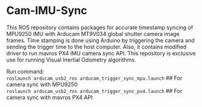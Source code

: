 # Cam-IMU-Sync
This ROS repository contains packages for accurate timestamp syncing of MPU9250 IMU with Arducam MT9V034 global shutter camera image frames. Time stamping is done using Arduino by triggering the camera and sending the trigger time to the host computer. Also, it contains modified driver to run mavros PX4 IMU camera sync API. This repository is exclusive use for running Visual Inertial Odometry algorithms.

Run command:   
`roslaunch arducam_usb2_ros arducam_trigger_sync_mpu.launch` ## For camera sync with MPU9250  
`roslaunch arducam_usb2_ros arducam_trigger_sync_px4.launch` ## For camera sync with mavros PX4 API


